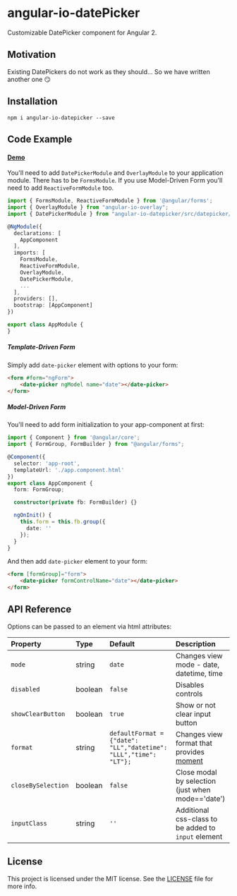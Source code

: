# angular-io-datePicker

Customizable DatePicker component for Angular 2.

## Motivation

Existing DatePickers do not work as they should... So we have written another one 😏

## Installation

````shell
npm i angular-io-datepicker --save
````

## Code Example

#### [Demo](https://rd-dev-ukraine.github.io/angular-io-datepicker/)

You'll need to add `DatePickerModule` and `OverlayModule` to your application module. There has to be `FormsModule`. If you use Model-Driven Form you'll need to add `ReactiveFormModule` too.

```typescript
import { FormsModule, ReactiveFormModule } from '@angular/forms';
import { OverlayModule } from "angular-io-overlay";
import { DatePickerModule } from "angular-io-datepicker/src/datepicker/index";

@NgModule({
  declarations: [
    AppComponent
  ],
  imports: [
    FormsModule,
    ReactiveFormModule,
    OverlayModule,
    DatePickerModule,
    ...
  ],
  providers: [],
  bootstrap: [AppComponent]
})

export class AppModule {
}
```

##### Template-Driven Form 

Simply add `date-picker` element with options to your form:

```html
<form #form="ngForm">
    <date-picker ngModel name="date"></date-picker>
</form>
```

##### Model-Driven Form

You'll need to add form initialization to your app-component at first:

```typescript
import { Component } from '@angular/core';
import { FormGroup, FormBuilder } from "@angular/forms";

@Component({
  selector: 'app-root',
  templateUrl: './app.component.html'
})
export class AppComponent {
  form: FormGroup;

  constructor(private fb: FormBuilder) {}

  ngOnInit() {
    this.form = this.fb.group({
      date: ''
    });
  }
}
```

And then add `date-picker` element to your form:

```html
<form [formGroup]="form">
    <date-picker formControlName="date"></date-picker>
</form>
```

## API Reference

Options can be passed to an element via html attributes:

|Property          |Type   |Default                                                          |Description                                                                        |
| :--------------- | :---- | :-------------------------------------------------------------- | :-------------------------------------------------------------------------------- |
|`mode`            |string |`date`                                                           |Changes view mode - date, datetime, time                                           |
|`disabled`        |boolean|`false`                                                          |Disables controls                                                                  |
|`showClearButton` |boolean|`true`                                                           |Show or not clear input button                                                     |
|`format`          |string | `defaultFormat = {"date": "LL","datetime": "LLL","time": "LT"};`|Changes view format that provides [moment](http://momentjs.com/docs/#/displaying/ )|
|`closeBySelection`|boolean|`false`                                                          |Close modal by selection (just when mode=='date')                                  |
|`inputClass`     |string | `''`                                                            |Additional css-class to be added to `input` element                                 |

## License

This project is licensed under the MIT license. See the [LICENSE](https://github.com/rd-dev-ukraine/angular-io-datepicker/blob/master/LICENSE) file for more info.
